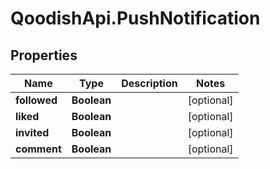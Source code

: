 # QoodishApi.PushNotification

## Properties

Name | Type | Description | Notes
------------ | ------------- | ------------- | -------------
**followed** | **Boolean** |  | [optional] 
**liked** | **Boolean** |  | [optional] 
**invited** | **Boolean** |  | [optional] 
**comment** | **Boolean** |  | [optional] 


